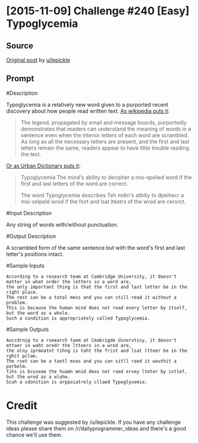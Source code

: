 # [2015-11-09] Challenge #240 [Easy] Typoglycemia

## Source

[Original post](https://old.reddit.com/r/dailyprogrammer/comments/3s4nyq/20151109_challenge_240_easy_typoglycemia/) by [u/lepickle](https://old.reddit.com/u/lepickle)

## Prompt

#Description

Typoglycemia is a relatively new word given to a purported recent discovery about how people read written text. [As wikipedia puts it](https://en.wikipedia.org/wiki/Typoglycemia):

> The legend, propagated by email and message boards, purportedly demonstrates that readers can understand the meaning of words in a sentence even when the interior letters of each word are scrambled. As long as all the necessary letters are present, and the first and last letters remain the same, readers appear to have little trouble reading the text.

[Or as Urban Dictionary puts it](http://www.urbandictionary.com/define.php?term=Typoglycemia&defid=1561227):

> Typoglycemia
> The mind's ability to decipher a mis-spelled word if the first and last letters of the word are correct.
>
> The word Typoglycemia describes Teh mdin's atbiliy to dpeihecr a msi-selpeld wrod if the fsirt and lsat lteetrs of the wrod are cerorct.

#Input Description

Any string of words with/without punctuation.

#Output Description

A scrambled form of the same sentence but with the word's first and last letter's positions intact.

#Sample Inputs

    According to a research team at Cambridge University, it doesn't matter in what order the letters in a word are,
    the only important thing is that the first and last letter be in the right place.
    The rest can be a total mess and you can still read it without a problem.
    This is because the human mind does not read every letter by itself, but the word as a whole.
    Such a condition is appropriately called Typoglycemia.

#Sample Outputs

    Aoccdrnig to a rseearch taem at Cmabrigde Uinervtisy, it deosn't mttaer in waht oredr the ltteers in a wrod are,
    the olny iprmoatnt tihng is taht the frist and lsat ltteer be in the rghit pclae.
    The rset can be a taotl mses and you can sitll raed it wouthit a porbelm.
    Tihs is bcuseae the huamn mnid deos not raed ervey lteter by istlef, but the wrod as a wlohe.
    Scuh a cdonition is arppoiatrely cllaed Typoglycemia.

# Credit

This challenge was suggested by /u/lepickle. If you have any challenge ideas please share them on /r/dailyprogrammer_ideas and there's a good chance we'll use them.
